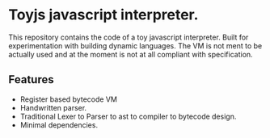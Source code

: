 # Toyjs javascript interpreter.

This repository contains the code of a toy javascript interpreter. 
Built for experimentation with building dynamic languages.
The VM is not ment to be actually used and at the moment is not at all compliant with specification.

## Features
 - Register based bytecode VM
 - Handwritten parser.
 - Traditional Lexer to Parser to ast to compiler to bytecode design.
 - Minimal dependencies.
